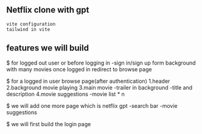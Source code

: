 ## Netflix clone with gpt 
    vite configuration
    tailwind in vite
    


## features we will build

$ for logged out user or before logging in
    -sign in/sign up form
    background with many movies
    once logged in redirect to browse page


$ for a logged in user
    browse page(after authentication)
    1.header
    2.background movie playing 
    3.main movie
       -trailer in background
       -title and description
    4.movie suggestions
        -movie list * n   




$ we will add one more page which is netflix gpt
    -search bar
    -movie suggestions


$ we will first build the login page
